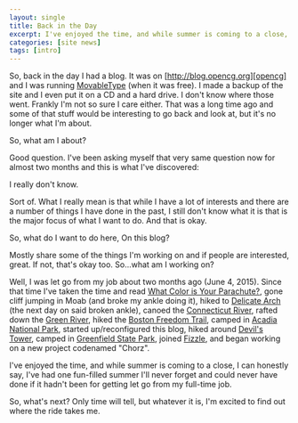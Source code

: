 ```yaml
---
layout: single
title: Back in the Day
excerpt: I've enjoyed the time, and while summer is coming to a close, I can honestly say, I've had one fun-filled summer I'll never forget and could never have done if it hadn't been for getting let go.
categories: [site news]
tags: [intro]
---
```


So, back in the day I had a blog. It was on [http://blog.opencg.org][opencg] and I was running [MovableType][moveabletype] (when it was free). I made a backup of the site and I even put it on a CD and a hard drive. I don't know where those went. Frankly I'm not so sure I care either. That was a long time ago and some of that stuff would be interesting to go back and look at, but it's no longer what I'm about.

So, what am I about?

Good question. I've been asking myself that very same question now for almost two months and this is what I've discovered:

I really don't know.

Sort of. What I really mean is that while I have a lot of interests and there are a number of things I have done in the past, I still don't know what it is that is the major focus of what I want to do. And that is okay.

So, what do I want to do here, On this blog?

Mostly share some of the things I'm working on and if people are interested, great. If not, that's okay too. So...what am I working on?

Well, I was let go from my job about two months ago (June 4, 2015). Since that time I've taken the time and read [What Color is Your Parachute?][parachute], gone cliff jumping in Moab (and broke my ankle doing it), hiked to [Delicate Arch][arch] (the next day on said broken ankle), canoed the [Connecticut River][ct_river], rafted down the [Green River][green_river], hiked the [Boston Freedom Trail][freedom], camped in [Acadia National Park][acadia], started up/reconfigured this blog, hiked around [Devil's Tower][tower], camped in [Greenfield State Park][greenfield], joined [Fizzle][fizzle], and began working on a new project codenamed "Chorz".

I've enjoyed the time, and while summer is coming to a close, I can honestly say, I've had one fun-filled summer I'll never forget and could never have done if it hadn't been for getting let go from my full-time job.

So, what's next? Only time will tell, but whatever it is, I'm excited to find out where the ride takes me.

[opencg]: https://web.archive.org/web/*/blog.opencg.org
[moveabletype]: https://movabletype.org/
[arch]: https://en.wikipedia.org/wiki/Delicate_Arch
[ct_river]: http://www.connecticutriverpaddlerstrail.org/
[green_river]: https://en.wikipedia.org/wiki/Green_River_(Colorado_River)
[freedom]: http://www.thefreedomtrail.org/
[acadia]: http://www.nps.gov/acad/index.htm
[greenfield]: http://www.nhstateparks.org/explore/state-parks/greenfield-state-park.aspx
[tower]: http://www.nps.gov/deto/index.htm
[parachute]: http://www.amazon.com/gp/product/1607745550/ref=as_li_tl?ie=UTF8&camp=1789&creative=9325&creativeASIN=1607745550&linkCode=as2&tag=digitalbias-20&linkId=ZODWBYCB3RCCKPGW
[fizzle]: https://fizzle.co/
